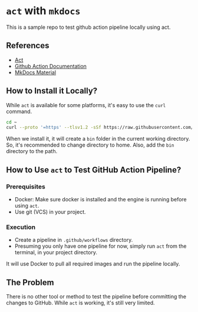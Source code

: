 # `act` with `mkdocs`

This is a sample repo to test github action pipeline locally using act.

## References

- [Act](https://github.com/nektos/act)
- [Github Action Documentation](https://docs.github.com/en/actions)
- [MkDocs Material](https://github.com/squidfunk/mkdocs-material)

## How to Install it Locally?

While `act` is available for some platforms, it's easy to use the `curl` command.

```bash
cd ~
curl --proto '=https' --tlsv1.2 -sSf https://raw.githubusercontent.com/nektos/act/master/install.sh | sudo bash
```

When we install it, it will create a `bin` folder in the current working directory. So, it's recommended to change directory to home. Also, add the `bin` directory to the path.

## How to Use `act` to Test GitHub Action Pipeline?

### Prerequisites

- Docker: Make sure docker is installed and the engine is running before using `act`.
- Use git (VCS) in your project.

### Execution

- Create a pipeline in `.github/workflows` directory.
- Presuming you only have one pipeline for now, simply run `act` from the terminal, in your project directory.

It will use Docker to pull all required images and run the pipeline locally.

## The Problem

There is no other tool or method to test the pipeline before committing the changes to GitHub. While `act` is working, it's still very limited.
